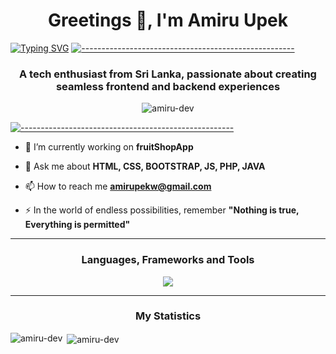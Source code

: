 <h1 align="center">Greetings 👋, I'm Amiru Upek</h1>

[![Typing SVG](https://readme-typing-svg.herokuapp.com?color=FF3670&size=35&center=true&vCenter=true&width=1000&lines=Welcome+to+my+GitHub+profile!;My+name+is+Amiru+Upek)](https://git.io/typing-svg)
[![-----------------------------------------------------](
https://raw.githubusercontent.com/andreasbm/readme/master/assets/lines/aqua.png)](https://github.com/BaseMax?tab=repositories)

<h3 align="center">A tech enthusiast from Sri Lanka, passionate about creating seamless frontend and backend experiences</h3>

<p align="center"> <img src="https://komarev.com/ghpvc/?username=amiru-dev&label=Profile%20views&color=0e75b6&style=flat" alt="amiru-dev" /> </p>

[![-----------------------------------------------------](
https://raw.githubusercontent.com/andreasbm/readme/master/assets/lines/aqua.png)](https://github.com/BaseMax?tab=repositories)

- 🔭 I’m currently working on **fruitShopApp**

- 💬 Ask me about **HTML, CSS, BOOTSTRAP, JS, PHP, JAVA**

- 📫 How to reach me **amirupekw@gmail.com**

- ⚡ In the world of endless possibilities, remember **"Nothing is true, Everything is permitted"**

- ---

<h3 align="center">Languages, Frameworks and Tools</h3>
<p align="center">
  <a href="https://skillicons.dev">
    <img src="https://skillicons.dev/icons?i=html,css,js,java,bootstrap,git,github,mysql,arduino,php&perline=5" />
  </a>
</p>

---

<h3 align="center">My Statistics</h3>

<p><img align="left" src="https://github-readme-stats.vercel.app/api/top-langs?username=amiru-dev&show_icons=true&locale=en&layout=compact" alt="amiru-dev" /></p>

<p>&nbsp;<img align="center" src="https://github-readme-stats.vercel.app/api?username=amiru-dev&show_icons=true&locale=en" alt="amiru-dev" /></p>
